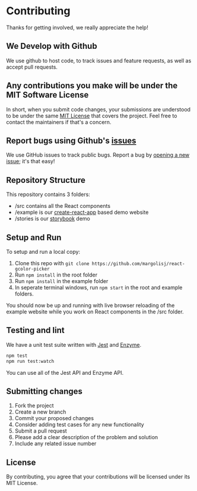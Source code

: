 # Contributing

Thanks for getting involved, we really appreciate the help!

## We Develop with Github

We use github to host code, to track issues and feature requests, as well as accept pull requests.

## Any contributions you make will be under the MIT Software License

In short, when you submit code changes, your submissions are understood to be under the same [MIT License](http://choosealicense.com/licenses/mit/) that covers the project. Feel free to contact the maintainers if that's a concern.

## Report bugs using Github's [issues](https://github.com/briandk/transcriptase-atom/issues)

We use GitHub issues to track public bugs. Report a bug by [opening a new issue](https://github.com/margolisj/react-gcolor-picker/issues); it's that easy!

## Repository Structure

This repository contains 3 folders:

- /src contains all the React components
- /example is our [create-react-app](https://github.com/facebook/create-react-app/) based demo website
- /stories is our [storybook](https://github.com/facebook/create-react-app/) demo

## Setup and Run

To setup and run a local copy:

1.  Clone this repo with `git clone https://github.com/margolisj/react-gcolor-picker`
2.  Run `npm install` in the root folder
3.  Run `npm install` in the example folder
4.  In seperate terminal windows, run `npm start` in the root and example folders.

You should now be up and running with live browser reloading of the example website while you work on React components in the /src folder.

## Testing and lint

We have a unit test suite written with [Jest](http://facebook.github.io/jest/) and [Enzyme](https://enzymejs.github.io/enzyme/).

```sh
npm test
npm run test:watch
```

You can use all of the Jest API and Enzyme API.

## Submitting changes

1. Fork the project
2. Create a new branch
3. Commit your proposed changes
4. Consider adding test cases for any new functionality
5. Submit a pull request
6. Please add a clear description of the problem and solution
7. Include any related issue number

## License

By contributing, you agree that your contributions will be licensed under its MIT License.
